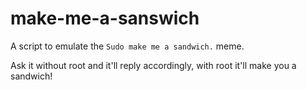 # make-me-a-sanswich

A script to emulate the `Sudo make me a sandwich.` meme.

Ask it without root and it'll reply accordingly, with root it'll make you a sandwich!
